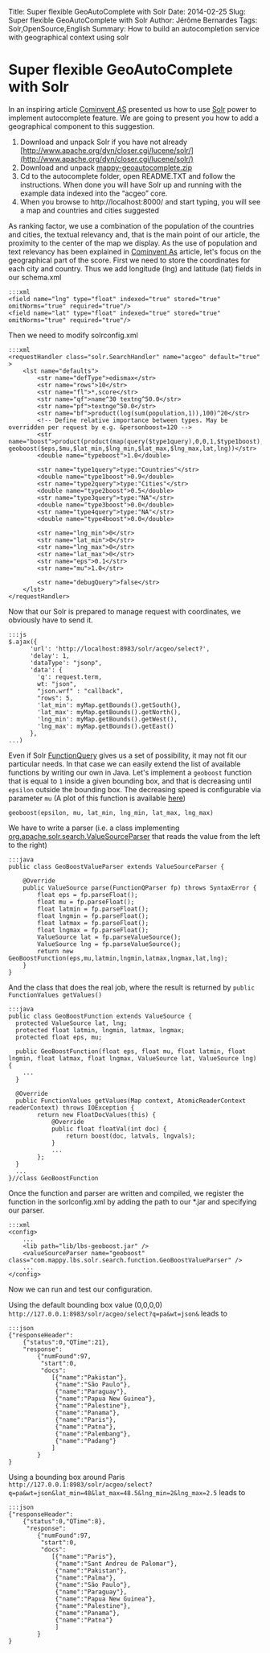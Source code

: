 Title: Super flexible GeoAutoComplete with Solr
Date: 2014-02-25
Slug: Super flexible GeoAutoComplete with Solr
Author: Jérôme Bernardes
Tags: Solr,OpenSource,English
Summary: How to build an autocompletion service with geographical context using solr

# Super flexible GeoAutoComplete with Solr #

In an inspiring article [Cominvent AS](http://www.cominvent.com/2012/01/25/super-flexible-autocomplete-with-solr/) presented us how to use [Solr](https://lucene.apache.org/solr/) power to implement autocomplete feature. We are going to present you how to add a geographical component to this suggestion.

1. Download and unpack Solr if you have not already [http://www.apache.org/dyn/closer.cgi/lucene/solr/](http://www.apache.org/dyn/closer.cgi/lucene/solr/)
2. Download and unpack [mappy-geoautocomplete.zip]({filename}/resources/mappy-autocomplete.zip)
3. Cd to the autocomplete folder, open README.TXT and follow the instructions. When done you will have Solr up and running with the example data indexed into the “acgeo” core.
4. When you browse to http://localhost:8000/ and start typing, you will see a map and countries and cities suggested

As ranking factor, we use a combination of the population of the countries and cities, the textual relevancy and, that is the main point of our article, the proximity to the center of the map we display.
As the use of population and text relevancy has been explained in [Cominvent As](http://www.cominvent.com/2012/01/25/super-flexible-autocomplete-with-solr/) article, let's focus on the geographical part of the score.
First we need to store the coordinates for each city and country. Thus we add longitude (lng) and latitude (lat) fields in our schema.xml

    :::xml
    <field name="lng" type="float" indexed="true" stored="true" omitNorms="true" required="true"/>
    <field name="lat" type="float" indexed="true" stored="true" omitNorms="true" required="true"/>

Then we need to modify solrconfig.xml

    :::xml
    <requestHandler class="solr.SearchHandler" name="acgeo" default="true" >
        <lst name="defaults">
            <str name="defType">edismax</str>
            <str name="rows">10</str>
            <str name="fl">*,score</str>
            <str name="qf">name^30 textng^50.0</str>
            <str name="pf">textnge^50.0</str>
            <str name="bf">product(log(sum(population,1)),100)^20</str>
            <!-- Define relative importance between types. May be overridden per request by e.g. &personboost=120 -->
            <str name="boost">product(product(map(query($type1query),0,0,1,$type1boost),map(query($type2query),0,0,1,$type2boost),map(query($type3query),0,0,1,$type3boost),map(query($type4query),0,0,1,$type4boost),$typeboost), geoboost($eps,$mu,$lat_min,$lng_min,$lat_max,$lng_max,lat,lng))</str>
            <double name="typeboost">1.0</double>

            <str name="type1query">type:"Countries"</str>
            <double name="type1boost">0.9</double>
            <str name="type2query">type:"Cities"</str>
            <double name="type2boost">0.5</double>
            <str name="type3query">type:"NA"</str>
            <double name="type3boost">0.0</double>
            <str name="type4query">type:"NA"</str>
            <double name="type4boost">0.0</double>

            <str name="lng_min">0</str>
            <str name="lat_min">0</str>
            <str name="lng_max">0</str>
            <str name="lat_max">0</str>
            <str name="eps">0.1</str>
            <str name="mu">1.0</str>

            <str name="debugQuery">false</str>
        </lst>
    </requestHandler>

Now that our Solr is prepared to manage request with coordinates, we obviously have to send it.

    :::js
    $.ajax({
          'url': 'http://localhost:8983/solr/acgeo/select?',
          'delay': 1,
          'dataType': "jsonp",
          'data': {
            'q': request.term,
            wt: "json",
            "json.wrf" : "callback",
            "rows": 5,
            'lat_min': myMap.getBounds().getSouth(),
            'lat_max': myMap.getBounds().getNorth(),
            'lng_min': myMap.getBounds().getWest(),
            'lng_max': myMap.getBounds().getEast()
          },
    ...)

Even if Solr [FunctionQuery](http://wiki.apache.org/solr/FunctionQuery) gives us a set of possibility, it may not fit our particular needs. In that case we can easily extend the list of available functions by writing our own in Java. Let's implement a `geoboost` function that is equal to `1` inside a given bounding box, and that is decreasing until `epsilon` outside the bounding box. The decreasing speed is configurable via parameter `mu` (A plot of this function is available [here]({filename}/images/geoboost.png))

    geoboost(epsilon, mu, lat_min, lng_min, lat_max, lng_max)

We have to write a parser (i.e. a class implementing [org.apache.solr.search.ValueSourceParser](http://wiki.apache.org/solr/SolrPlugins#ValueSourceParser) that reads the value from the left to the right)

    :::java
    public class GeoBoostValueParser extends ValueSourceParser {

        @Override
        public ValueSource parse(FunctionQParser fp) throws SyntaxError {
            float eps = fp.parseFloat();
            float mu = fp.parseFloat();
            float latmin = fp.parseFloat();
            float lngmin = fp.parseFloat();
            float latmax = fp.parseFloat();
            float lngmax = fp.parseFloat();
        	ValueSource lat = fp.parseValueSource();
        	ValueSource lng = fp.parseValueSource();
        	return new GeoBoostFunction(eps,mu,latmin,lngmin,latmax,lngmax,lat,lng);
        }
    }

And the class that does the real job, where the result is returned by `public FunctionValues getValues()`

    :::java
    public class GeoBoostFunction extends ValueSource {
      protected ValueSource lat, lng;
      protected float latmin, lngmin, latmax, lngmax;
      protected float eps, mu;

      public GeoBoostFunction(float eps, float mu, float latmin, float lngmin, float latmax, float lngmax, ValueSource lat, ValueSource lng) {
        ...
      }

      @Override
      public FunctionValues getValues(Map context, AtomicReaderContext readerContext) throws IOException {
            return new FloatDocValues(this) {
                @Override
                public float floatVal(int doc) {
                    return boost(doc, latvals, lngvals);
                }
                ...
            };
      }
      ...
    }//class GeoBoostFunction

Once the function and parser are written and compiled, we register the function in the sorlconfig.xml by adding the path to our *.jar and specifying our parser.

    :::xml
    <config>
        ...
        <lib path="lib/lbs-geoboost.jar" />
        <valueSourceParser name="geoboost" class="com.mappy.lbs.solr.search.function.GeoBoostValueParser" />
        ...
    </config>

Now we can run and test our configuration.

Using the default bounding box value (0,0,0,0) `http://127.0.0.1:8983/solr/acgeo/select?q=pa&wt=json&` leads to

    :::json
    {"responseHeader":
        {"status":0,"QTime":21},
        "response":
            {"numFound":97,
             "start":0,
             "docs":
                [{"name":"Pakistan"},
                 {"name":"São Paulo"},
                 {"name":"Paraguay"},
                 {"name":"Papua New Guinea"},
                 {"name":"Palestine"},
                 {"name":"Panama"},
                 {"name":"Paris"},
                 {"name":"Patna"},
                 {"name":"Palembang"},
                 {"name":"Padang"}
                ]
            }
    }


Using a bounding box around Paris `http://127.0.0.1:8983/solr/acgeo/select?q=pa&wt=json&lat_min=48&lat_max=48.5&lng_min=2&lng_max=2.5` leads to

    :::json
    {"responseHeader":
        {"status":0,"QTime":8},
         "response":
            {"numFound":97,
             "start":0,
             "docs":
                [{"name":"Paris"},
                 {"name":"Sant Andreu de Palomar"},
                 {"name":"Pakistan"},
                 {"name":"Palma"},
                 {"name":"São Paulo"},
                 {"name":"Paraguay"},
                 {"name":"Papua New Guinea"},
                 {"name":"Palestine"},
                 {"name":"Panama"},
                 {"name":"Patna"}
                 ]
            }
    }
